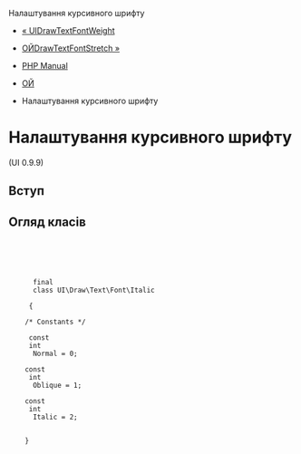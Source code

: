 Налаштування курсивного шрифту

-   [« UIDrawTextFontWeight](class.ui-draw-text-font-weight.html)
    
-   [ОЙDrawTextFontStretch »](class.ui-draw-text-font-stretch.html)
    
-   [PHP Manual](index.md)
    
-   [ОЙ](book.ui.md)
    
-   Налаштування курсивного шрифту
    

# Налаштування курсивного шрифту

(UI 0.9.9)

## Вступ

## Огляд класів

```synopsis



    
     
      final
      class UI\Draw\Text\Font\Italic
     
     {

    /* Constants */
    
     const
     int
      Normal = 0;

    const
     int
      Oblique = 1;

    const
     int
      Italic = 2;


    }
```